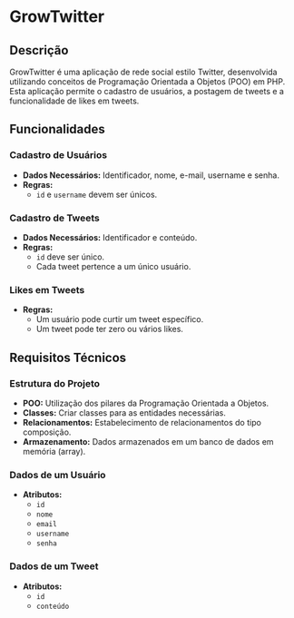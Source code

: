 # GrowTwitter

## Descrição

GrowTwitter é uma aplicação de rede social estilo Twitter, desenvolvida utilizando conceitos de Programação Orientada a Objetos (POO) em PHP. Esta aplicação permite o cadastro de usuários, a postagem de tweets e a funcionalidade de likes em tweets.

## Funcionalidades

### Cadastro de Usuários
- **Dados Necessários:** Identificador, nome, e-mail, username e senha.
- **Regras:** 
  - `id` e `username` devem ser únicos.

### Cadastro de Tweets
- **Dados Necessários:** Identificador e conteúdo.
- **Regras:** 
  - `id` deve ser único.
  - Cada tweet pertence a um único usuário.

### Likes em Tweets
- **Regras:** 
  - Um usuário pode curtir um tweet específico.
  - Um tweet pode ter zero ou vários likes.

## Requisitos Técnicos

### Estrutura do Projeto

- **POO:** Utilização dos pilares da Programação Orientada a Objetos.
- **Classes:** Criar classes para as entidades necessárias.
- **Relacionamentos:** Estabelecimento de relacionamentos do tipo composição.
- **Armazenamento:** Dados armazenados em um banco de dados em memória (array).

### Dados de um Usuário
- **Atributos:** 
  - `id`
  - `nome`
  - `email`
  - `username`
  - `senha`

### Dados de um Tweet
- **Atributos:**
  - `id`
  - `conteúdo`
